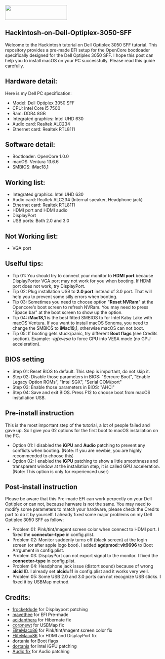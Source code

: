 <img src="https://github.com/acidanthera/OpenCorePkg/blob/master/Docs/Logos/OpenCore_with_text_Small.png" width="200" height="48"/>

## Hackintosh-on-Dell-Optiplex-3050-SFF
Welcome to the Hackintosh tutorial on Dell Optiplex 3050 SFF tutorial. This repository provides a pre-made EFI setup for the OpenCore bootloader specifically designed for the Dell Optiplex 3050 SFF.
I hope this post can help you to install macOS on your PC successfully. Please read this guide carefully.
## Hardware detail:
Here is my Dell PC specification:
- Model: Dell Optiplex 3050 SFF
- CPU: Intel Core i5 7500
- Ram: DDR4 8GB
- Integrated graphics: Intel UHD 630
- Audio card: Realtek ALC234
- Ethernet card: Realtek RTL8111
## Software detail:
- Bootloader: OpenCore 1.0.0
- macOS: Ventura 13.6.6
- SMBIOS: iMac18,1
## Working list:
- Integrated graphics: Intel UHD 630
- Audio card: Realtek ALC234 (Internal speaker, Headphone jack)
- Ethernet card: Realtek RTL8111
- HDMI port and HDMI audio
- DisplayPort
- USB ports: Both 2.0 and 3.0
## Not Working list:
- VGA port
## Uselful tips:
- Tip 01: You should try to connect your monitor to **HDMI port** because DisplayPortor VGA port may not work for you when booting. If HDMI port does not work, try DisplayPort.
- Tip 02: Plug installation USB to **2.0 port** instead of 3.0 port. That will help you to prevent some silly errors when booting.
- Tip 03: Sometimes you need to choose option "**Reset NVRam**" at the Opencore's boot screen to refresh NVRam. You may need to press "Space bar" at the boot screen to show up the option.
- Tip 04: **iMac18,1** is the best fitted SMBIOS to for Intel Kaby Lake with macOS Ventura. If you want to install macOS Sonoma, you need to change the SMBIOS to **iMac19,1**, otherwise macOS can not boot.
- Tip 05: If booting gets stuck/panic, try different **Boot flags** (see Credits section). Example: _-igfxvesa_ to force GPU into VESA mode (no GPU acceleration).
## BIOS setting
- Step 01: Reset BIOS to default. This step is important, do not skip it.
- Step 02: Disable those parameters in BIOS: "Sercure Boot", "Enable Legacy Option ROMs", "Intel SGX", "Serial COM/port"
- Step 03: Enable those parameters in BIOS: "AHCI"
- Step 04: Save and exit BIOS. Press F12 to choose boot from macOS installation USB.
## Pre-install instruction
This is the most important step of the tutorial, a lot of people failed and gave up. So I give you 02 options for the first boot to macOS installation on the PC.
- Option 01: I disabled the **iGPU** and **Audio** patching to prevent any conflicts when booting. (Note: If you are newbie, you are highly recommended to choose this)
- Option 02: I enabled the **iGPU** patching to show a little smoothness and transparent window at the installation step, it is called GPU acceleration. (Note: This option is only for experienced user)
## Post-install instruction
Please be aware that this Pre-made EFI can work perpectly on your Dell Optiplex or can not, because harware is not the same. You may need to modify some parameters to match your hardware, please check the Credits part to do it by yourself.
I already fixed some major problems on my Dell Optiplex 3050 SFF as follow:
- Problem 01: Pink/tint/magent screen color when connect to HDMI port. I fixed the **connector-type** in config.plist.
- Problem 02: Monitor suddenly turns off (black screen) at the login screen (or after apple logo boot). I added **agdpmod=vit9696** to Boot Arrgument in config.plist.
- Problem 03: DisplayPort can not export signal to the monitor. I fixed the **connector-type** in config.plist.
- Problem 04: Headphone jack issue (distort sound) because of wrong **alcid** ID. I already set **alcid=11** in config.plist and it works very well.
- Problem 05: Some USB 2.0 and 3.0 ports can not recognize USB sticks. I fixed it by USBMap method.
## Credits:
- [1rocketdude](https://github.com/1rocketdude/Optiplex_3050_SFF) for Displayport patching
- [mavethee](https://github.com/mavethee/Hackintosh-OpenCore-EFI-DELL-Optiplex-3050) for EFI Pre-made
- [acidanthera](https://github.com/acidanthera/HibernationFixup) for Hibernate fix
- [corpnewt](https://github.com/corpnewt/USBMap) for USBMap fix
- [EliteMacx86](https://elitemacx86.com/threads/how-to-fix-pink-screen-on-intel-hd-and-uhd-graphics-on-macos-sierra-and-later-on-desktops-clover-opencore.434/) for Pink/tint/magent screen color fix
- [EliteMacx86](https://elitemacx86.com/threads/how-to-enable-intel-hd-and-uhd-graphics-on-macos-intel-framebuffer-patching-guide.931/) for HDMI and DisplayPort fix
- [dortania](https://dortania.github.io/GPU-Buyers-Guide/misc/bootflag.html) for Boot flags
- [dortania](https://dortania.github.io/OpenCore-Post-Install/gpu-patching/intel-patching/) for Intel iGPU patching
- [Audio fix](https://dortania.github.io/OpenCore-Post-Install/universal/audio.html) for Audio patching
